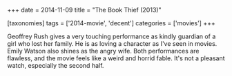 +++
date = 2014-11-09
title = "The Book Thief (2013)"

[taxonomies]
tags = ['2014-movie', 'decent']
categories = ['movies']
+++

Geoffrey Rush gives a very touching performance as kindly guardian of a
girl who lost her family. He is as loving a character as I've seen in
movies. Emily Watson also shines as the angry wife. Both performances
are flawless, and the movie feels like a weird and horrid fable. It's
not a pleasant watch, especially the second half.
